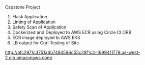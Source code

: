 Capstone Project 

1. Flask Application
2. Linting of Application
3. Safety Scan of Application
4. Dockerized and Deployed to AWS ECR using Circle CI ORB
5. ECR image deployed to AWS EKS
6. LB output for Curl Testing of Site




http://afc2971c3751a4b7484596c55c29f1c4-1699411778.us-west-2.elb.amazonaws.com/


